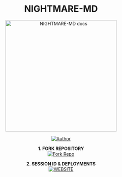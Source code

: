 <h1 align="center"> NIGHTMARE-MD </h1>

<p align="center">
  <a href="https://github.com/sajidali5535/NIGHTMARE-MD">
    <img alt="NIGHTMARE-MD docs" height="350" src="https://files.catbox.moe/i6m8pg.jpg">
  </a>
</p>
    
</a>
</p>
<p align="center">
<a href="https://wa.me/qr/DASEO6ZAVB5ZD1"><img title="Author" src="https://img.shields.io/badge/THE NIGHTMARE-MD-darkgreen?style=for-the-badge&logo=whatsapp"></a>
<p/>

<p align="center">
    <strong>1. FORK REPOSITORY</strong>
  <br>
    <a href="https://github.com/sajidali5535/NIGHTMARE-MD/fork"target="_blank">
        <img alt="Fork Repo" src="https://img.shields.io/badge/Fork%20Repo-100000?style=for-the-badge&logo=scan&logoColor=white&labelColor=darkblue&color=darkblue"/>
    </a>
</p>

<p align="center">
    <strong>2. SESSION ID & DEPLOYMENTS</strong>
    <br>
    <a href="" target="_blank">
        <img alt="WEBSITE" src="https://img.shields.io/badge/Let%27s_Go-100000?style=for-the-badge&logo=scan&logoColor=white&labelColor=darkred&color=darkred"/>
    </a>
</p>
